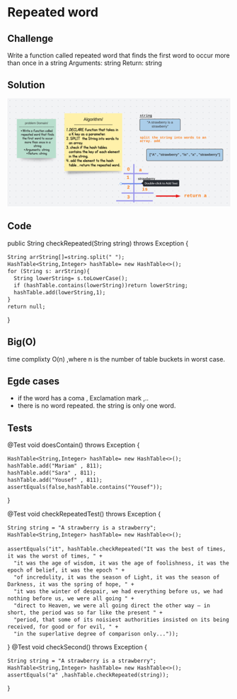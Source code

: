 # Repeated word 
## Challenge 
Write a function called repeated word that finds the first word to occur more than once in a string
Arguments: string
Return: string

## Solution 
![img](assets/repeated.png)

## Code 

  public String checkRepeated(String string) throws Exception {

    String arrString[]=string.split(" ");
    HashTable<String,Integer> hashTable= new HashTable<>();
    for (String s: arrString){
      String lowerString= s.toLowerCase();
      if (hashTable.contains(lowerString))return lowerString;
      hashTable.add(lowerString,1);
    }
    return null;
  }

  ## Big(O)
  time complixty O(n) ,where n is the number of table buckets in worst case. 
  
  ## Egde cases 
  * if the word has a coma , Exclamation mark ,..
  * there is no word repeated.
  the string is only one word. 

## Tests
 
  @Test
  void doesContain() throws Exception {
      
    HashTable<String,Integer> hashTable= new HashTable<>();
    hashTable.add("Mariam" , 811);
    hashTable.add("Sara" , 811);
    hashTable.add("Yousef" , 811);
    assertEquals(false,hashTable.contains("Yousef"));
  }



  @Test
  void checkRepeatedTest() throws Exception {

    String string = "A strawberry is a strawberry";
    HashTable<String,Integer> hashTable= new HashTable<>();

    assertEquals("it", hashTable.checkRepeated("It was the best of times, it was the worst of times, " +
      "it was the age of wisdom, it was the age of foolishness, it was the epoch of belief, it was the epoch " +
      "of incredulity, it was the season of Light, it was the season of Darkness, it was the spring of hope, " +
      "it was the winter of despair, we had everything before us, we had nothing before us, we were all going " +
      "direct to Heaven, we were all going direct the other way – in short, the period was so far like the present " +
      "period, that some of its noisiest authorities insisted on its being received, for good or for evil, " +
      "in the superlative degree of comparison only..."));
  }
  @Test
  void checkSecond() throws Exception {

    String string = "A strawberry is a strawberry";
    HashTable<String,Integer> hashTable= new HashTable<>();
    assertEquals("a" ,hashTable.checkRepeated(string));
  }